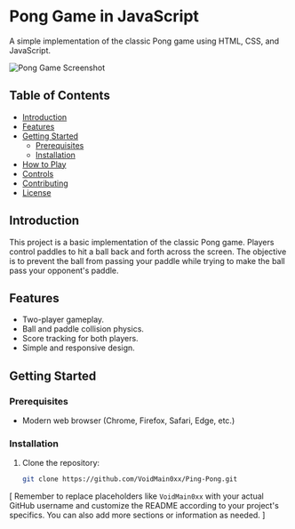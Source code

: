 # Pong Game in JavaScript

A simple implementation of the classic Pong game using HTML, CSS, and JavaScript.

![Pong Game Screenshot](screenshot.png)

## Table of Contents

- [Introduction](#introduction)
- [Features](#features)
- [Getting Started](#getting-started)
  - [Prerequisites](#prerequisites)
  - [Installation](#installation)
- [How to Play](#how-to-play)
- [Controls](#controls)
- [Contributing](#contributing)
- [License](#license)

## Introduction

This project is a basic implementation of the classic Pong game. Players control paddles to hit a ball back and forth across the screen. The objective is to prevent the ball from passing your paddle while trying to make the ball pass your opponent's paddle.

## Features

- Two-player gameplay.
- Ball and paddle collision physics.
- Score tracking for both players.
- Simple and responsive design.

## Getting Started

### Prerequisites

- Modern web browser (Chrome, Firefox, Safari, Edge, etc.)

### Installation

1. Clone the repository:
   ```sh
   git clone https://github.com/VoidMain0xx/Ping-Pong.git


[ 
Remember to replace placeholders like `VoidMain0xx` with your actual GitHub username and customize the README according to your project's specifics. You can also add more sections or information as needed.
]
